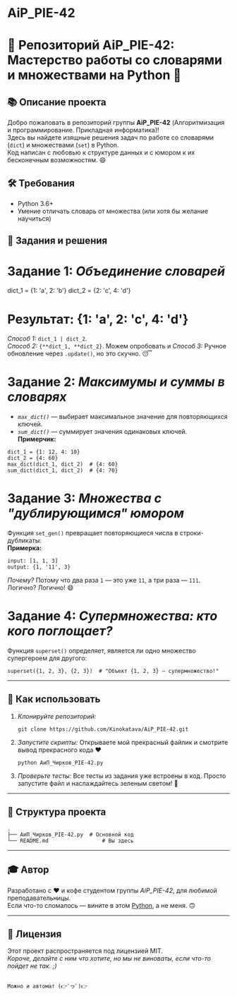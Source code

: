 # AiP_PIE-42
# 🚀 Репозиторий AiP_PIE-42: Мастерство работы со словарями и множествами на Python 🐍

## 📚 Описание проекта
Добро пожаловать в репозиторий группы **AiP_PIE-42** (Алгоритмизация и программирование. Прикладная информатика)!  
Здесь вы найдете изящные решения задач по работе со словарями (`dict`) и множествами (`set`) в Python.  
Код написан с любовью к структуре данных и с юмором к их бесконечным возможностям. 😄

## 🛠 Требования
- Python 3.6+
- Умение отличать словарь от множества (или хотя бы желание научиться)

## 🎯 Задания и решения
# Задание 1: *Объединение словарей*
dict_1 = {1: 'a', 2: 'b'}
dict_2 = {2: 'c', 4: 'd'}
# Результат: {1: 'a', 2: 'c', 4: 'd'}

_Способ 1:_ `dict_1 | dict_2`.  
_Способ 2:_ `{**dict_1, **dict_2}`.
Можем опробовать и _Способ 3:_ Ручное обновление через `.update()`, но это скучно. 😴

# Задание 2: *Максимумы и суммы в словарях*
- *`max_dict()`* — выбирает максимальное значение для повторяющихся ключей.
- *`sum_dict()`* — суммирует значения одинаковых ключей.  
**Примерчик:**
```
dict_1 = {1: 12, 4: 10}
dict_2 = {4: 60}
max_dict(dict_1, dict_2)  # {4: 60}
sum_dict(dict_1, dict_2)  # {4: 70}
```

# Задание 3: *Множества с "дублирующимся" юмором*
Функция `set_gen()` превращает повторяющиеся числа в строки-дубликаты:  
**Примерка:**
```
input: [1, 1, 3]
output: {1, '11', 3}
```
_Почему?_ Потому что два раза `1` — это уже `11`, а три раза — `111`. Логично? Логично! 😄

# Задание 4: *Супермножества: кто кого поглощает?*
Функция `superset()` определяет, является ли одно множество супергероем для другого:  
```
superset({1, 2, 3}, {2, 3})  # "Объект {1, 2, 3} — супермножество!"
```

---

## 🚦 Как использовать
1. *Клонируйте репозиторий:*  
   ```
   git clone https://github.com/Kinokatava/AiP_PIE-42.git
   ```
2. *Запустите скрипты:*
   Открываете мой прекрасный файлик и смотрите вывод прекрасного кода ♥
   ```
   python АиП_Чирков_PIE-42.py
   ```
4. *Проверьте тесты:* 
   Все тесты из задания уже встроены в код. Просто запустите файл и наслаждайтесь зеленым светом! 🌿

---

## 📁 Структура проекта
```
.
├── АиП_Чирков_PIE-42.py  # Основной код
└── README.md                 # Вы здесь
```

---

## 🎓 Автор
Разработано с ❤️ и кофе студентом группы *AiP_PIE-42*, для любимой преподавательницы.  
Если что-то сломалось — вините в этом [Python](https://www.python.org/), а не меня. 🙃

---

## 📜 Лицензия
Этот проект распространяется под лицензией MIT.  
_Короче, делайте с ним что хотите, но мы не виноваты, если что-то пойдет не так. ;)_ 
``` 

Можно и автомат (👉ﾟヮﾟ)👉
